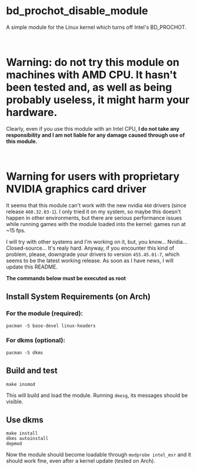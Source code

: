 # bd_prochot_disable_module
A simple module for the Linux kernel which turns off Intel's BD_PROCHOT.

<br/>

# Warning: do not try this module on machines with AMD CPU. It hasn't been tested and, as well as being probably useless, it might harm your hardware.
Clearly, even if you use this module with an Intel CPU, <b>I do not take any responsibility and I am not liable for any damage caused through use of this module.</b>

<br/>

# Warning for users with proprietary NVIDIA graphics card driver
It seems that this module can't work with the new nvidia `460` drivers (since release `460.32.03-1`). I only tried it on my system, so maybe this doesn't happen in other environments, but there are serious performance issues while running games with the module loaded into the kernel: games run at ~15 fps.

I will try with other systems and I'm working on it, but, you know... Nvidia... Closed-source... It's realy hard.
Anyway, if you encounter this kind of problem, please, downgrade your drivers to version `455.45.01-7`, which seems to be the latest working release.
As soon as I have news, I will update this README.

<b>The commands below must be executed as root</b>
<br/>

## Install System Requirements (on Arch)
  ### For the module (required):
    pacman -S base-devel linux-headers
  
  ### For dkms (optional):
    pacman -S dkms

## Build and test
    make insmod
This will build and load the module. Running `dmesg`, its messages should be visible.

## Use dkms
    make install
    dkms autoinstall
    depmod
Now the module should become loadable through `modprobe intel_msr` and it should work fine, even after a kernel update (tested on Arch).
